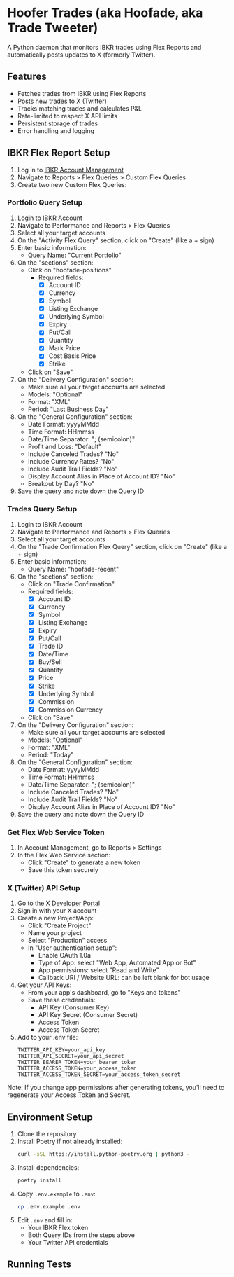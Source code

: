 # Hoofer Trades (aka Hoofade, aka Trade Tweeter)

A Python daemon that monitors IBKR trades using Flex Reports and automatically posts updates to X (formerly Twitter).

## Features

- Fetches trades from IBKR using Flex Reports
- Posts new trades to X (Twitter)
- Tracks matching trades and calculates P&L
- Rate-limited to respect X API limits
- Persistent storage of trades
- Error handling and logging

## IBKR Flex Report Setup

1. Log in to [IBKR Account Management](https://www.interactivebrokers.com/sso/Login)
2. Navigate to Reports > Flex Queries > Custom Flex Queries
3. Create two new Custom Flex Queries:

### Portfolio Query Setup
1. Login to IBKR Account
2. Navigate to Performance and Reports > Flex Queries
3. Select all your target accounts
4. On the "Activity Flex Query" section, click on "Create" (like a + sign)
5. Enter basic information:
   - Query Name: "Current Portfolio"
6. On the "sections" section:
   - Click on "hoofade-positions"
      - Required fields:
         - [x] Account ID
         - [x] Currency
         - [x] Symbol
         - [x] Listing Exchange
         - [x] Underlying Symbol
         - [x] Expiry
         - [x] Put/Call
         - [x] Quantity
         - [x] Mark Price
         - [x] Cost Basis Price
         - [x] Strike
   - Click on "Save"
7. On the "Delivery Configuration" section:
   - Make sure all your target accounts are selected
   - Models: "Optional"
   - Format: "XML"
   - Period: "Last Business Day"
8. On the "General Configuration" section:
   - Date Format: yyyyMMdd
   - Time Format: HHmmss
   - Date/Time Separator: "; (semicolon)"
   - Profit and Loss: "Default"
   - Include Canceled Trades? "No"
   - Include Currency Rates? "No"
   - Include Audit Trail Fields? "No"
   - Display Account Alias in Place of Account ID? "No"
   - Breakout by Day? "No"
9. Save the query and note down the Query ID

### Trades Query Setup
1. Login to IBKR Account
2. Navigate to Performance and Reports > Flex Queries
3. Select all your target accounts
4. On the "Trade Confirmation Flex Query" section, click on "Create" (like a + sign)
5. Enter basic information:
   - Query Name: "hoofade-recent"
6. On the "sections" section:
   - Click on "Trade Confirmation"
   - Required fields:
      - [x] Account ID
      - [x] Currency
      - [x] Symbol
      - [x] Listing Exchange
      - [x] Expiry
      - [x] Put/Call
      - [x] Trade ID
      - [x] Date/Time
      - [x] Buy/Sell
      - [x] Quantity
      - [x] Price
      - [x] Strike
      - [x] Underlying Symbol
      - [x] Commission
      - [x] Commission Currency
   - Click on "Save"
7. On the "Delivery Configuration" section:
   - Make sure all your target accounts are selected
   - Models: "Optional"
   - Format: "XML"
   - Period: "Today"
8. On the "General Configuration" section:
   - Date Format: yyyyMMdd
   - Time Format: HHmmss
   - Date/Time Separator: "; (semicolon)"
   - Include Canceled Trades? "No"
   - Include Audit Trail Fields? "No"
   - Display Account Alias in Place of Account ID? "No"
9. Save the query and note down the Query ID

### Get Flex Web Service Token
1. In Account Management, go to Reports > Settings
2. In the Flex Web Service section:
   - Click "Create" to generate a new token
   - Save this token securely

### X (Twitter) API Setup
1. Go to the [X Developer Portal](https://developer.x.com)
2. Sign in with your X account
3. Create a new Project/App:
   - Click "Create Project"
   - Name your project
   - Select "Production" access
   - In "User authentication setup":
     - Enable OAuth 1.0a
     - Type of App: select "Web App, Automated App or Bot"
     - App permissions: select "Read and Write"
     - Callback URI / Website URL: can be left blank for bot usage
4. Get your API Keys:
   - From your app's dashboard, go to "Keys and tokens"
   - Save these credentials:
     - API Key (Consumer Key)
     - API Key Secret (Consumer Secret)
     - Access Token
     - Access Token Secret
5. Add to your .env file:
   ```plaintext
   TWITTER_API_KEY=your_api_key
   TWITTER_API_SECRET=your_api_secret
   TWITTER_BEARER_TOKEN=your_bearer_token
   TWITTER_ACCESS_TOKEN=your_access_token
   TWITTER_ACCESS_TOKEN_SECRET=your_access_token_secret
   ```

Note: If you change app permissions after generating tokens, you'll need to regenerate your Access Token and Secret.

## Environment Setup

1. Clone the repository
2. Install Poetry if not already installed:
   ```bash
   curl -sSL https://install.python-poetry.org | python3 -
   ```
3. Install dependencies:
   ```bash
   poetry install
   ```
4. Copy `.env.example` to `.env`:
   ```bash
   cp .env.example .env
   ```
5. Edit `.env` and fill in:
   - Your IBKR Flex token
   - Both Query IDs from the steps above
   - Your Twitter API credentials

## Running Tests
